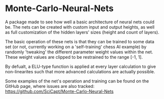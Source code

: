 # Monte-Carlo-Neural-Nets

A package made to see how well a basic architecture of neural nets could be. The nets can be created with custom input and output heights, as well as full customization of the hidden layers' sizes (height and count of layers).

The basic operation of these nets is that they can be trained to some data set (or not, currently working on a 'self-training' chess AI example) by randomly 'tweaking' the different parameter weight values within the net. These weight values are clipped to be restrained to the range [-1, 1].

By defualt, a ELU-type function is applied at every layer calculation to give non-linearites such that more advanced calculations are actually possible.

Some examples of the net's operation and training can be found on the GitHub page, where issues are also tracked:
https://github.com/SciCapt/Monte-Carlo-Neural-Nets